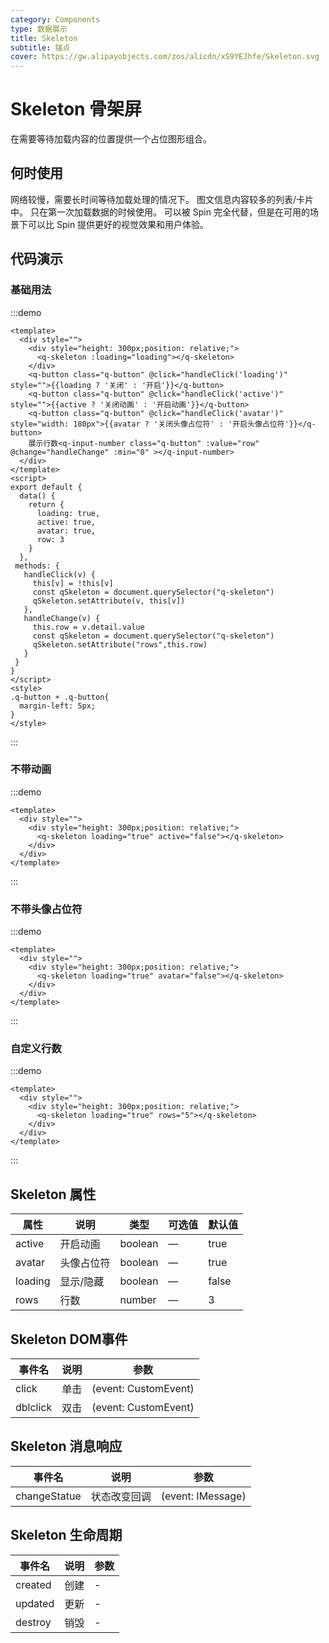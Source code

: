 ```yaml
---
category: Components
type: 数据展示
title: Skeleton
subtitle: 锚点
cover: https://gw.alipayobjects.com/zos/alicdn/xS9YEJhfe/Skeleton.svg
---
```


<script lang="ts" setup>
import { onMounted } from "vue";
onMounted(()=>{
import ("@zzjz/v-component/dist2/assets/q-skeleton.js");
import ("@zzjz/v-component/dist2/assets/q-switch.js");
import ("@zzjz/v-component/dist2/assets/q-button.js");
import ("@zzjz/v-component/dist2/assets/q-input-number.js");
})

</script>

# Skeleton  骨架屏

在需要等待加载内容的位置提供一个占位图形组合。

## 何时使用

网络较慢，需要长时间等待加载处理的情况下。
图文信息内容较多的列表/卡片中。
只在第一次加载数据的时候使用。
可以被 Spin 完全代替，但是在可用的场景下可以比 Spin 提供更好的视觉效果和用户体验。

## 代码演示

### 基础用法
:::demo

```vue
<template>
  <div style="">
    <div style="height: 300px;position: relative;">
      <q-skeleton :loading="loading"></q-skeleton>
    </div>
    <q-button class="q-button" @click="handleClick('loading')" style="">{{loading ? '关闭' : '开启'}}</q-button>
    <q-button class="q-button" @click="handleClick('active')" style="">{{active ? '关闭动画' : '开启动画'}}</q-button>
    <q-button class="q-button" @click="handleClick('avatar')" style="width: 180px">{{avatar ? '关闭头像占位符' : '开启头像占位符'}}</q-button>
    展示行数<q-input-number class="q-button" :value="row" @change="handleChange" :min="0" ></q-input-number>
  </div>
</template>
<script>  
export default {
  data() {
    return {
      loading: true,
      active: true,
      avatar: true,
      row: 3
    }
  },
 methods: {
   handleClick(v) {
     this[v] = !this[v]
     const qSkeleton = document.querySelector("q-skeleton")
     qSkeleton.setAttribute(v, this[v])
   },
   handleChange(v) {
     this.row = v.detail.value
     const qSkeleton = document.querySelector("q-skeleton")
     qSkeleton.setAttribute("rows",this.row)
   }
 }
}
</script>
<style>
.q-button + .q-button{
  margin-left: 5px;
}
</style>
```

:::

### 不带动画
:::demo

```vue
<template>
  <div style="">
    <div style="height: 300px;position: relative;">
      <q-skeleton loading="true" active="false"></q-skeleton>
    </div>
  </div>
</template>
```

:::

### 不带头像占位符
:::demo

```vue
<template>
  <div style="">
    <div style="height: 300px;position: relative;">
      <q-skeleton loading="true" avatar="false"></q-skeleton>
    </div>
  </div>
</template>
```

:::


### 自定义行数
:::demo

```vue
<template>
  <div style="">
    <div style="height: 300px;position: relative;">
      <q-skeleton loading="true" rows="5"></q-skeleton>
    </div>
  </div>
</template>
```

:::

## Skeleton 属性

| 属性               | 说明        | 类型       | 可选值                       | 默认值   |
|------------------|-----------|----------|---------------------------|-------|
| active           | 开启动画 | boolean   | —                         | true  |
| avatar      | 头像占位符      | boolean   | —                         | true     |
| loading | 显示/隐藏  | boolean   | —                         | false |
| rows      | 行数      | number | —               | 3     |


## Skeleton DOM事件

| 事件名      | 说明  | 参数                   |
|----------|-----|----------------------|
| click    | 单击  | (event: CustomEvent) |
| dblclick | 双击  | (event: CustomEvent) |

## Skeleton 消息响应

| 事件名                 | 说明     | 参数                |
|---------------------|--------|-------------------|
| changeStatue   | 状态改变回调 | (event: IMessage) |

## Skeleton 生命周期

| 事件名       | 说明                                                     | 参数                 |
| ------------ | -------------------------------------------------------- | -------------------- |
| created      | 创建                                                     | - |
| updated      | 更新                                                     | - |
| destroy      | 销毁                                                     | - |
